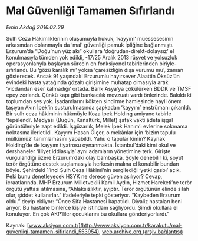 # Mal Güvenliği Tamamen Sıfırlandı

*Emin Akdağ 2016.02.29*

<div class="pNewsDetailMainContent ctx_content" itemprop="articleBody">
 <p>
  Sulh Ceza Hâkimliklerinin oluşumuyla hukuk, ‘kayyım’ müessesesinin arkasından dolanmayla da ‘mal’ güvenliği pamuk ipliğine bağlanmıştı. Erzurum’da “Doğu’nun yüz akı” okullara ‘doğrudan-direkt-dolaysız’ el konulmasıyla tümden yok edildi, -17/25 Aralık 2013 rüşvet ve yolsuzluk operasyonlarıyla başlayan sürecin en fonksiyonel tabirlerinden biriyle- sıfırlandı. Bu ‘gözü karalık mı’ yoksa ‘çaresizliğin dışa vurumu mu’, zaman gösterecek. Ancak 91 yaşındaki Erzurumlu hayırsever Alaattin Öksüz’ün evindeki hasta yatağında gözaltı girişimine muhatap olmasıyla artık ‘vicdandan eser kalmadığı’ ortada. Bank Asya’ya çökülürken BDDK ve TMSF epey zorlandı. Çünkü kapı gibi bankacılık mevzuatı vardı önlerinde. Bakıldı ki toplumdan ses yok. İşadamlarını kökten sindirme hamlesinde hayli önem taşıyan Akın İpek’in susturulmasında şapkadan ‘kayyım’ enstrümanı çıkarıldı. Bir sulh ceza hâkiminin hükmüyle Koza İpek Holding amiyane tabirle ‘tepelendi’. Medyası (Bugün, Kanaltürk, Millet) şafak vakti âdeta işgal görüntüleriyle zapt edildi. İşgüzarlık, Melek İpek Hanım’ı evlerine sokmama noktasına ilerletildi. Kayyım Hasan Ölçer, o mekânlar için ‘bizim tapulu mülkümüz’ tanımlamasını yapabildi. Yahu o tapular kimin? Kaynak Holding’de de kayyım tiyatrosu oynanmakta. İstanbul’daki kimi okul ve dershaneler ‘illiyet iddiasıyla’ aynı adamların yönetimine terk. Girişte vurgulandığı üzere Erzurum’daki olay bambaşka. Şöyle denebilir ki, soyut terör örgütüne destek suçlamasıyla herkesin malına el konabilir bundan böyle. Şehirdeki 1’inci Sulh Ceza Hâkimi’nin sergilediği ‘yetki gasbı’ açık. Peki bunu denetleyecek HSYK ne derece güven aşılıyor? Cevap, icraatlarında. MHP Erzurum Milletvekili Kamil Aydın, Hizmet Hareketi’ne terör örgütü yaftası atılmasına, “Ahlaksızlıktır, ayıptır. Terör örgütünün elinde silah olur, şiddet kullanırlar.” ifadeleriyle tepki gösteriyor. “Kaybeden Erzurum oldu.” deyip ekliyor: “Önce Şifa Hastanesi kapatıldı. Diyaliz hastaları beni arıyor. Bu hastane binlerce kişiye istihdam sağlıyordu. Şimdi okullara el konuluyor. En çok AKP’liler çocuklarını bu okullara gönderiyorlardı.”
 </p>
</div>


Kaynak: [www.aksiyon.com.tr](http://www.aksiyon.com.tr/karakutu/mal-guvenligi-tamamen-sifirlandi_553954), [web.archive.org (arşiv bağlantısı)](http://web.archive.org/web/20160302102122/http://www.aksiyon.com.tr/karakutu/mal-guvenligi-tamamen-sifirlandi_553954)
